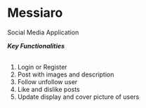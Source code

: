 # Messiaro
Social Media Application

<i><b>Key Functionalities</b></i><br/><br/>
<ol>
  <li>Login or Register</li>
  <li>Post with images and description</li>
  <li>Follow unfollow user</li>
  <li>Like and dislike posts</li>
  <li>Update display and cover picture of users</li>
</ol>
